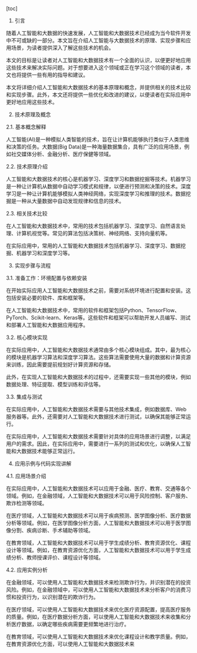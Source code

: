 
[toc]                    
                
                
1. 引言

随着人工智能和大数据的快速发展，人工智能和大数据技术已经成为当今软件开发中不可或缺的一部分。本文旨在介绍人工智能与大数据技术的原理、实现步骤和应用场景，为读者提供深入了解这些技术的机会。

本文的目标是让读者对人工智能和大数据技术有一个全面的认识，以便更好地应用这些技术来解决实际问题。对于想要进入这个领域或正在学习这个领域的读者，本文也将提供一些有用的指导和建议。

本文将详细介绍人工智能和大数据技术的基本原理和概念，并提供相关的技术比较和实现步骤。此外，本文还将提供一些优化和改进的建议，以便读者在实际应用中更好地应用这些技术。

2. 技术原理及概念

2.1. 基本概念解释

人工智能(AI)是一种模拟人类智能的技术，旨在让计算机能够执行类似于人类思维和决策的任务。大数据(Big Data)是一种海量数据集合，具有广泛的应用场景，例如社交媒体分析、金融分析、医疗保健等领域。

2.2. 技术原理介绍

人工智能和大数据技术的核心是机器学习、深度学习和数据挖掘等技术。机器学习是一种让计算机从数据中自动学习模式和规律，以便进行预测和决策的技术。深度学习是一种让计算机能够模拟人类神经网络，实现深度学习和推理的技术。数据挖掘是一种从大量数据中自动发现规律和信息的技术。

2.3. 相关技术比较

在人工智能和大数据技术中，常用的技术包括机器学习、深度学习、自然语言处理、计算机视觉等。常见的算法包括决策树、神经网络、支持向量机等。

在实际应用中，常用的人工智能和大数据技术包括机器学习、深度学习、数据挖掘、机器学习和深度学习等。

3. 实现步骤与流程

3.1. 准备工作：环境配置与依赖安装

在开始实际应用人工智能和大数据技术之前，需要对系统环境进行配置和安装。这包括安装必要的软件、库和框架等。

在人工智能和大数据技术中，常用的软件和框架包括Python、TensorFlow、PyTorch、Scikit-learn、Keras等。这些软件和框架可以帮助开发人员编写、测试和部署人工智能和大数据应用程序。

3.2. 核心模块实现

在实际应用中，人工智能和大数据技术通常由多个核心模块组成。其中，最为核心的模块是机器学习算法和深度学习算法。这些算法需要使用大量的数据和计算资源来训练，因此需要提前规划好计算资源和存储。

此外，在实现人工智能和大数据技术的过程中，还需要实现一些其他的模块，例如数据处理、特征提取、模型训练和评估等。

3.3. 集成与测试

在实际应用中，人工智能和大数据技术需要与其他技术集成，例如数据库、Web 服务器等。此外，还需要对人工智能和大数据技术进行测试，以确保其能够正常运行。

在实际应用中，人工智能和大数据技术需要针对具体的应用场景进行调整，以满足用户的需求。因此，在实际应用中，需要进行一系列的测试和优化，以确保人工智能和大数据技术能够正常运行。

4. 应用示例与代码实现讲解

4.1. 应用场景介绍

在实际应用中，人工智能和大数据技术可以应用于金融、医疗、教育、交通等各个领域。例如，在金融领域，人工智能和大数据技术可以用于风险控制、客户服务、欺诈检测等领域。

在医疗领域，人工智能和大数据技术可以用于疾病预测、医学图像分析、医疗数据分析等领域。例如，在医学图像分析方面，人工智能和大数据技术可以用于医学图像分割、疾病诊断、手术辅助等领域。

在教育领域，人工智能和大数据技术可以用于学生成绩分析、教育资源优化、课程设计等领域。例如，在教育资源优化方面，人工智能和大数据技术可以用于学生成绩分析、教师授课评价、课程设计等领域。

4.2. 应用实例分析

在金融领域，可以使用人工智能和大数据技术来检测欺诈行为，并识别潜在的投资风险。例如，在金融领域中，可以使用人工智能和大数据技术来分析客户的消费习惯和投资行为，以识别潜在的欺诈行为。

在医疗领域，可以使用人工智能和大数据技术来优化医疗资源配置，提高医疗服务的质量。例如，在医疗数据分析方面，可以使用人工智能和大数据技术来收集和分析医疗数据，以确定哪些疾病需要更频繁地进行治疗。

在教育领域，可以使用人工智能和大数据技术来优化课程设计和教学质量。例如，在教育资源优化方面，可以使用人工智能和大数据技术来

